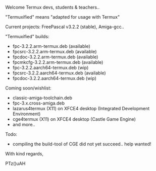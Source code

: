 Welcome Termux devs, students & teachers..

"Termuxified" means "adapted for usage with Termux"

Current projects: FreePascal v3.2.2 (stable), Amiga-gcc..

"Termuxified" builds:
- fpc-3.2.2.arm-termux.deb (available)
- fpcsrc-3.2.2.arm-termux.deb (available)
- fpcdoc-3.2.2.arm-termux.deb (available)
- fpcmkcfg-3.2.2.arm-termux.deb (available)
- fpc-3.2.2.aarch64-termux.deb (wip)
- fpcsrc-3.2.2.aarch64-termux.deb (available)
- fpcdoc-3.2.2.aarch64-termux.deb (wip)

Coming soon/wishlist:
- classic-amiga-toolchain.deb
- fpc-3.x.cross-amiga.deb
- lazarus4termux (X11) on XFCE4 desktop (Integrated Development Environment)
- cge4termux (X11) on XFCE4 desktop (Castle Game Engine)
- and more..

Todo:
- compiling the build-tool of CGE did not yet succeed.. help wanted! 

With kind regards,

PTz()uAH
